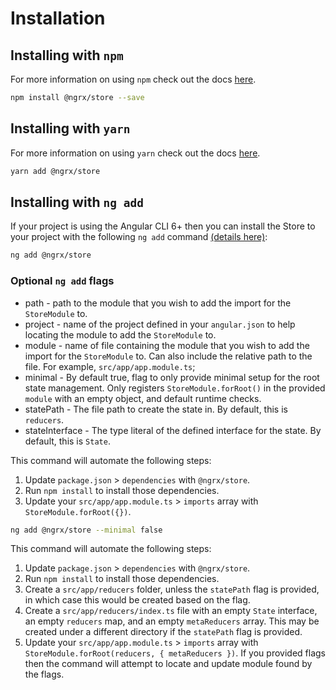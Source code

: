 # Installation

## Installing with `npm`

For more information on using `npm` check out the docs <a href="https://docs.npmjs.com/cli/install" target="_blank">here</a>.

```sh
npm install @ngrx/store --save
```

## Installing with `yarn`

For more information on using `yarn` check out the docs <a href="https://yarnpkg.com/docs/usage" target="_blank">here</a>.

```sh
yarn add @ngrx/store
```

## Installing with `ng add`

If your project is using the Angular CLI 6+ then you can install the Store to your project with the following `ng add` command <a href="https://angular.io/cli/add" target="_blank">(details here)</a>:

```sh
ng add @ngrx/store
```

### Optional `ng add` flags

- path - path to the module that you wish to add the import for the `StoreModule` to.
- project - name of the project defined in your `angular.json` to help locating the module to add the `StoreModule` to.
- module - name of file containing the module that you wish to add the import for the `StoreModule` to. Can also include the relative path to the file. For example, `src/app/app.module.ts`;
- minimal - By default true, flag to only provide minimal setup for the root state management. Only registers `StoreModule.forRoot()` in the provided `module` with an empty object, and default runtime checks.
- statePath - The file path to create the state in. By default, this is `reducers`.
- stateInterface - The type literal of the defined interface for the state. By default, this is `State`.

This command will automate the following steps:

1.  Update `package.json` > `dependencies` with `@ngrx/store`.
2.  Run `npm install` to install those dependencies.
3.  Update your `src/app/app.module.ts` > `imports` array with `StoreModule.forRoot({})`.

```sh
ng add @ngrx/store --minimal false
```

This command will automate the following steps:

1.  Update `package.json` > `dependencies` with `@ngrx/store`.
2.  Run `npm install` to install those dependencies.
3.  Create a `src/app/reducers` folder, unless the `statePath` flag is provided, in which case this would be created based on the flag.
4.  Create a `src/app/reducers/index.ts` file with an empty `State` interface, an empty `reducers` map, and an empty `metaReducers` array. This may be created under a different directory if the `statePath` flag is provided.
5.  Update your `src/app/app.module.ts` > `imports` array with `StoreModule.forRoot(reducers, { metaReducers })`. If you provided flags then the command will attempt to locate and update module found by the flags.
